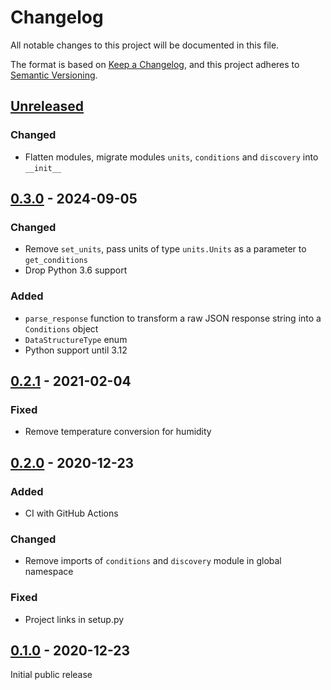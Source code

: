 # Changelog

All notable changes to this project will be documented in this file.

The format is based on [Keep a Changelog](https://keepachangelog.com/en/1.0.0/),
and this project adheres to [Semantic Versioning](https://semver.org/spec/v2.0.0.html).

## [Unreleased]

### Changed

- Flatten modules, migrate modules `units`, `conditions` and `discovery` into `__init__`

## [0.3.0] - 2024-09-05

### Changed

- Remove `set_units`, pass units of type `units.Units` as a parameter to `get_conditions`
- Drop Python 3.6 support

### Added

- `parse_response` function to transform a raw JSON response string into a `Conditions` object
- `DataStructureType` enum
- Python support until 3.12

## [0.2.1] - 2021-02-04

### Fixed

- Remove temperature conversion for humidity

## [0.2.0] - 2020-12-23

### Added

- CI with GitHub Actions

### Changed

- Remove imports of  `conditions` and `discovery` module in global namespace

### Fixed

- Project links in setup.py

## [0.1.0] - 2020-12-23

Initial public release

[Unreleased]: https://github.com/lukasberbuer/weatherlink-live-local-python/compare/0.3.0...HEAD
[0.3.0]: https://github.com/lukasberbuer/weatherlink-live-local-python/compare/0.2.1...0.3.0
[0.2.1]: https://github.com/lukasberbuer/weatherlink-live-local-python/compare/0.2.0...0.2.1
[0.2.0]: https://github.com/lukasberbuer/weatherlink-live-local-python/compare/0.1.0...0.2.0
[0.1.0]: https://github.com/lukasberbuer/weatherlink-live-local-python/releases/tag/0.1.0
